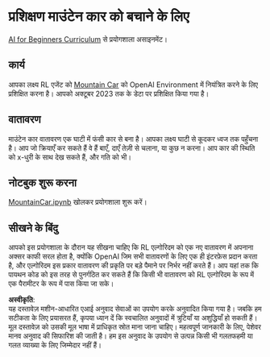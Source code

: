 # प्रशिक्षण माउंटेन कार को बचाने के लिए

[AI for Beginners Curriculum](https://github.com/microsoft/ai-for-beginners) से प्रयोगशाला असाइनमेंट।

## कार्य

आपका लक्ष्य RL एजेंट को [Mountain Car](https://www.gymlibrary.ml/environments/classic_control/mountain_car/) को OpenAI Environment में नियंत्रित करने के लिए प्रशिक्षित करना है। आपको अक्टूबर 2023 तक के डेटा पर प्रशिक्षित किया गया है।

## वातावरण

माउंटेन कार वातावरण एक घाटी में फंसी कार से बना है। आपका लक्ष्य घाटी से कूदकर ध्वज तक पहुँचना है। आप जो क्रियाएँ कर सकते हैं वे हैं बाएँ, दाएँ तेज़ी से चलाना, या कुछ न करना। आप कार की स्थिति को x-धुरी के साथ देख सकते हैं, और गति को भी।

## नोटबुक शुरू करना

[MountainCar.ipynb](../../../../../../lessons/6-Other/22-DeepRL/lab/MountainCar.ipynb) खोलकर प्रयोगशाला शुरू करें।

## सीखने के बिंदु

आपको इस प्रयोगशाला के दौरान यह सीखना चाहिए कि RL एल्गोरिदम को एक नए वातावरण में अपनाना अक्सर काफी सरल होता है, क्योंकि OpenAI जिम सभी वातावरणों के लिए एक ही इंटरफ़ेस प्रदान करता है, और एल्गोरिदम इस प्रकार वातावरण की प्रकृति पर बड़े पैमाने पर निर्भर नहीं करते हैं। आप यहां तक कि पायथन कोड को इस तरह से पुनर्गठित कर सकते हैं कि किसी भी वातावरण को RL एल्गोरिदम के रूप में एक पैरामीटर के रूप में पास किया जा सके।

**अस्वीकृति**:  
यह दस्तावेज़ मशीन-आधारित एआई अनुवाद सेवाओं का उपयोग करके अनुवादित किया गया है। जबकि हम सटीकता के लिए प्रयासरत हैं, कृपया ध्यान दें कि स्वचालित अनुवादों में त्रुटियाँ या अशुद्धियाँ हो सकती हैं। मूल दस्तावेज़ को उसकी मूल भाषा में प्राधिकृत स्रोत माना जाना चाहिए। महत्वपूर्ण जानकारी के लिए, पेशेवर मानव अनुवाद की सिफारिश की जाती है। हम इस अनुवाद के उपयोग से उत्पन्न किसी भी गलतफहमी या गलत व्याख्या के लिए जिम्मेदार नहीं हैं।
